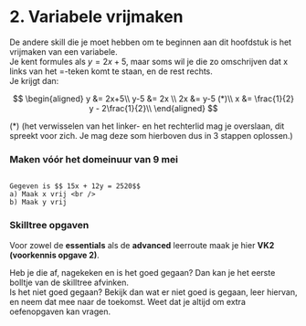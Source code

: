 # 2. Variabele vrijmaken
De andere skill die je moet hebben om te beginnen aan dit hoofdstuk is het vrijmaken van een variabele.  
Je kent formules als $y = 2x+5$, maar soms wil je die zo omschrijven dat x links van het =-teken komt te staan, en de rest rechts.  
Je krijgt dan:

$$
\begin{aligned}
y &= 2x+5\\
y-5 &= 2x \\
2x &= y-5 (*)\\
x &= \frac{1}{2} y - 2\frac{1}{2}\\
\end{aligned}
$$

(*) (het verwisselen van het linker- en het rechterlid mag je overslaan, dit spreekt voor zich. Je mag deze som hierboven dus in 3 stappen oplossen.)

### Maken vóór het domeinuur van 9 mei
```{exercise} Voorbereidingsopgave

Gegeven is $$ 15x + 12y = 2520$$
a) Maak x vrij <br />
b) Maak y vrij

```
 

### Skilltree opgaven
Voor zowel de **essentials** als de **advanced** leerroute maak je hier **VK2 (voorkennis opgave 2)**. 

Heb je die af, nagekeken en is het goed gegaan? Dan kan je het eerste bolltje van de skilltree afvinken. <br />
Is het niet goed gegaan? Bekijk dan wat er niet goed is gegaan, leer hiervan, en neem dat mee naar de toekomst. Weet dat je altijd om extra oefenopgaven kan vragen.
